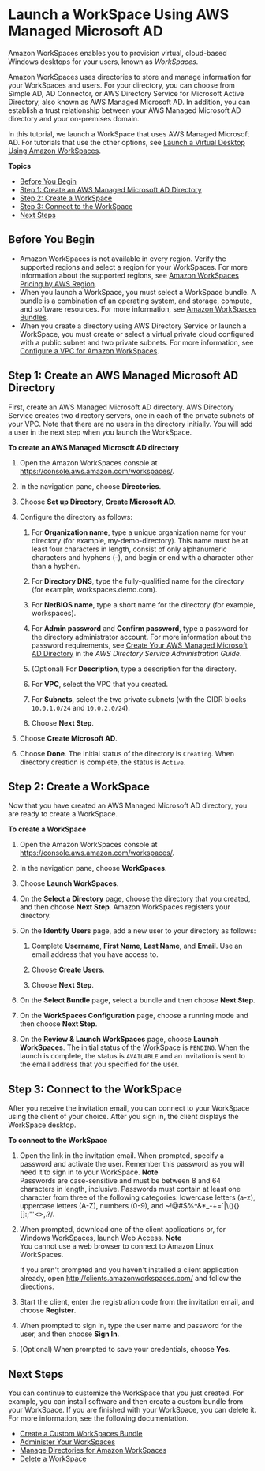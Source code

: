 # Launch a WorkSpace Using AWS Managed Microsoft AD<a name="launch-workspace-microsoft-ad"></a>

Amazon WorkSpaces enables you to provision virtual, cloud\-based Windows desktops for your users, known as *WorkSpaces*\.

Amazon WorkSpaces uses directories to store and manage information for your WorkSpaces and users\. For your directory, you can choose from Simple AD, AD Connector, or AWS Directory Service for Microsoft Active Directory, also known as AWS Managed Microsoft AD\. In addition, you can establish a trust relationship between your AWS Managed Microsoft AD directory and your on\-premises domain\.

In this tutorial, we launch a WorkSpace that uses AWS Managed Microsoft AD\. For tutorials that use the other options, see [Launch a Virtual Desktop Using Amazon WorkSpaces](launch-workspaces-tutorials.md)\.

**Topics**
+ [Before You Begin](#prereqs-microsoft-ad)
+ [Step 1: Create an AWS Managed Microsoft AD Directory](#create-microsoft-ad)
+ [Step 2: Create a WorkSpace](#create-workspace-microsoft-ad)
+ [Step 3: Connect to the WorkSpace](#connect-workspace-microsoft-ad)
+ [Next Steps](#next-steps-microsoft-ad)

## Before You Begin<a name="prereqs-microsoft-ad"></a>
+ Amazon WorkSpaces is not available in every region\. Verify the supported regions and select a region for your WorkSpaces\. For more information about the supported regions, see [Amazon WorkSpaces Pricing by AWS Region](https://aws.amazon.com/workspaces/pricing/)\.
+ When you launch a WorkSpace, you must select a WorkSpace bundle\. A bundle is a combination of an operating system, and storage, compute, and software resources\. For more information, see [Amazon WorkSpaces Bundles](https://aws.amazon.com/workspaces/details/#Amazon_WorkSpaces_Bundles)\.
+ When you create a directory using AWS Directory Service or launch a WorkSpace, you must create or select a virtual private cloud configured with a public subnet and two private subnets\. For more information, see [Configure a VPC for Amazon WorkSpaces](amazon-workspaces-vpc.md)\.

## Step 1: Create an AWS Managed Microsoft AD Directory<a name="create-microsoft-ad"></a>

First, create an AWS Managed Microsoft AD directory\. AWS Directory Service creates two directory servers, one in each of the private subnets of your VPC\. Note that there are no users in the directory initially\. You will add a user in the next step when you launch the WorkSpace\.

**To create an AWS Managed Microsoft AD directory**

1. Open the Amazon WorkSpaces console at [https://console\.aws\.amazon\.com/workspaces/](https://console.aws.amazon.com/workspaces/)\.

1. In the navigation pane, choose **Directories**\.

1. Choose **Set up Directory**, **Create Microsoft AD**\.

1. Configure the directory as follows:

   1. For **Organization name**, type a unique organization name for your directory \(for example, my\-demo\-directory\)\. This name must be at least four characters in length, consist of only alphanumeric characters and hyphens \(\-\), and begin or end with a character other than a hyphen\.

   1. For **Directory DNS**, type the fully\-qualified name for the directory \(for example, workspaces\.demo\.com\)\.

   1. For **NetBIOS name**, type a short name for the directory \(for example, workspaces\)\.

   1. For **Admin password** and **Confirm password**, type a password for the directory administrator account\. For more information about the password requirements, see [Create Your AWS Managed Microsoft AD Directory](https://docs.aws.amazon.com/directoryservice/latest/admin-guide/create_managed_ad.html) in the *AWS Directory Service Administration Guide*\.

   1. \(Optional\) For **Description**, type a description for the directory\.

   1. For **VPC**, select the VPC that you created\.

   1. For **Subnets**, select the two private subnets \(with the CIDR blocks `10.0.1.0/24` and `10.0.2.0/24`\)\.

   1. Choose **Next Step**\.

1. Choose **Create Microsoft AD**\.

1. Choose **Done**\. The initial status of the directory is `Creating`\. When directory creation is complete, the status is `Active`\.

## Step 2: Create a WorkSpace<a name="create-workspace-microsoft-ad"></a>

Now that you have created an AWS Managed Microsoft AD directory, you are ready to create a WorkSpace\.

**To create a WorkSpace**

1. Open the Amazon WorkSpaces console at [https://console\.aws\.amazon\.com/workspaces/](https://console.aws.amazon.com/workspaces/)\.

1. In the navigation pane, choose **WorkSpaces**\.

1. Choose **Launch WorkSpaces**\.

1. On the **Select a Directory** page, choose the directory that you created, and then choose **Next Step**\. Amazon WorkSpaces registers your directory\.

1. On the **Identify Users** page, add a new user to your directory as follows:

   1. Complete **Username**, **First Name**, **Last Name**, and **Email**\. Use an email address that you have access to\.

   1. Choose **Create Users**\.

   1. Choose **Next Step**\.

1. On the **Select Bundle** page, select a bundle and then choose **Next Step**\.

1. On the **WorkSpaces Configuration** page, choose a running mode and then choose **Next Step**\.

1. On the **Review & Launch WorkSpaces** page, choose **Launch WorkSpaces**\. The initial status of the WorkSpace is `PENDING`\. When the launch is complete, the status is `AVAILABLE` and an invitation is sent to the email address that you specified for the user\.

## Step 3: Connect to the WorkSpace<a name="connect-workspace-microsoft-ad"></a>

After you receive the invitation email, you can connect to your WorkSpace using the client of your choice\. After you sign in, the client displays the WorkSpace desktop\.

**To connect to the WorkSpace**

1. Open the link in the invitation email\. When prompted, specify a password and activate the user\. Remember this password as you will need it to sign in to your WorkSpace\.
**Note**  
Passwords are case\-sensitive and must be between 8 and 64 characters in length, inclusive\. Passwords must contain at least one character from three of the following categories: lowercase letters \(a\-z\), uppercase letters \(A\-Z\), numbers \(0\-9\), and \~\!@\#$%^&\*\_\-\+=`\|\\\(\)\{\}\[\]:;"'<>,\.?/\.

1. When prompted, download one of the client applications or, for Windows WorkSpaces, launch Web Access\. 
**Note**  
You cannot use a web browser to connect to Amazon Linux WorkSpaces\.

   If you aren't prompted and you haven't installed a client application already, open [http://clients\.amazonworkspaces\.com/](http://clients.amazonworkspaces.com/) and follow the directions\.

1. Start the client, enter the registration code from the invitation email, and choose **Register**\.

1. When prompted to sign in, type the user name and password for the user, and then choose **Sign In**\.

1. \(Optional\) When prompted to save your credentials, choose **Yes**\.

## Next Steps<a name="next-steps-microsoft-ad"></a>

You can continue to customize the WorkSpace that you just created\. For example, you can install software and then create a custom bundle from your WorkSpace\. If you are finished with your WorkSpace, you can delete it\. For more information, see the following documentation\.
+ [Create a Custom WorkSpaces Bundle](create-custom-bundle.md)
+ [Administer Your WorkSpaces](administer-workspaces.md)
+ [Manage Directories for Amazon WorkSpaces](manage-workspaces-directory.md)
+ [Delete a WorkSpace](delete-workspaces.md)